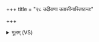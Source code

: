 +++
title = "२८ उदीराणा उतासीनास्तिष्ठन्तः"

+++
<details><summary>मूलम् (VS)</summary>

उ॒दीरा॑णा उ॒तासी॑ना॒स्तिष्ठ॑न्तः प्र॒क्राम॑न्तः।  
प॒द्भ्यां द॑क्षिणस॒व्याभ्यां॒ मा व्य॑थिष्महि॒ भूम्या॑म् ॥
</details>